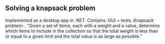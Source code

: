 ## Solving a knapsack problem
Implemented as a desktop app in .NET. Contains: GUI + tests.
Knapsack problem:
. "Given a set of items, each with a weight and a value, determine which items to include in the collection so that the total weight is less than or equal to a given limit and the total value is as large as possible." 
